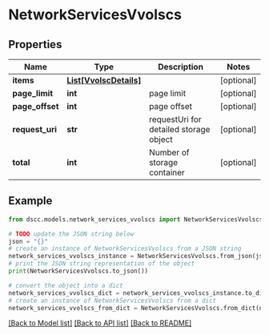 # NetworkServicesVvolscs


## Properties

Name | Type | Description | Notes
------------ | ------------- | ------------- | -------------
**items** | [**List[VvolscDetails]**](VvolscDetails.md) |  | [optional] 
**page_limit** | **int** | page limit | [optional] 
**page_offset** | **int** | page offset | [optional] 
**request_uri** | **str** | requestUri for detailed storage object | [optional] 
**total** | **int** | Number of storage container | [optional] 

## Example

```python
from dscc.models.network_services_vvolscs import NetworkServicesVvolscs

# TODO update the JSON string below
json = "{}"
# create an instance of NetworkServicesVvolscs from a JSON string
network_services_vvolscs_instance = NetworkServicesVvolscs.from_json(json)
# print the JSON string representation of the object
print(NetworkServicesVvolscs.to_json())

# convert the object into a dict
network_services_vvolscs_dict = network_services_vvolscs_instance.to_dict()
# create an instance of NetworkServicesVvolscs from a dict
network_services_vvolscs_from_dict = NetworkServicesVvolscs.from_dict(network_services_vvolscs_dict)
```
[[Back to Model list]](../README.md#documentation-for-models) [[Back to API list]](../README.md#documentation-for-api-endpoints) [[Back to README]](../README.md)


